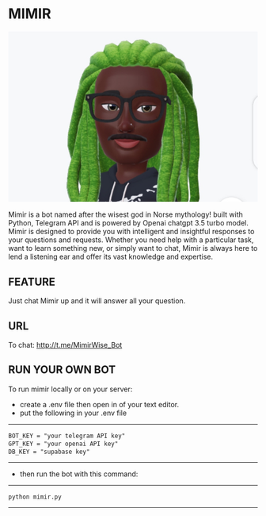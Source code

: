 #     MIMIR 

 ![alt text](https://github.com/Simeon2001/mimir-bot/blob/master/Screenshot_20230324-080228_2.png)

Mimir is a bot named after the wisest god in Norse mythology! built with Python, Telegram API and is powered by Openai chatgpt 3.5 turbo model. Mimir is designed to provide you with intelligent and insightful responses to your questions and requests. Whether you need help with a particular task, want to learn something new, or simply want to chat, Mimir is always here to lend a listening ear and offer its vast knowledge and expertise.

## FEATURE

Just chat Mimir up and it will answer all your question.

## URL

To chat: http://t.me/MimirWise_Bot

## RUN YOUR OWN BOT

To run mimir locally or on your server:
- create a .env file then open in of your text editor.
- put the following in your .env file

--------------------
    BOT_KEY = "your telegram API key"
    GPT_KEY = "your openai API key"
    DB_KEY = "supabase key"
--------------------

- then run the bot with this command:
--------------------
    python mimir.py
--------------------



